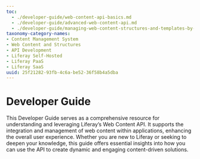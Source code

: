 ```yaml
---
toc:
  - ./developer-guide/web-content-api-basics.md
  - ./developer-guide/advanced-web-content-api.md
  - ./developer-guide/managing-web-content-structures-and-templates-by-using-the-rest-api.md
taxonomy-category-names:
- Content Management System
- Web Content and Structures
- API Development
- Liferay Self-Hosted
- Liferay PaaS
- Liferay SaaS
uuid: 25f21282-93fb-4c6a-be52-36f58b4a5dba
---
```


# Developer Guide

This Developer Guide serves as a comprehensive resource for understanding and leveraging Liferay’s Web Content API. It supports the integration and management of web content within applications, enhancing the overall user experience. Whether you are new to Liferay or seeking to deepen your knowledge, this guide offers essential insights into how you can use the API to create dynamic and engaging content-driven solutions.
